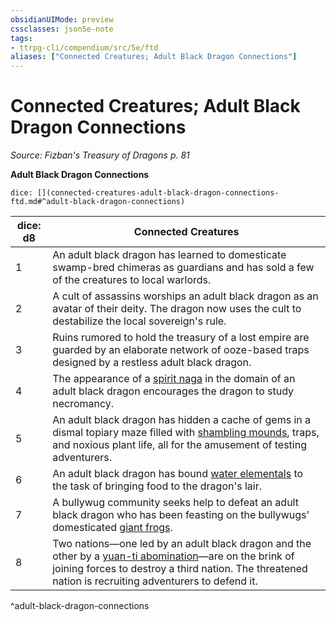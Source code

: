 ```yaml
---
obsidianUIMode: preview
cssclasses: json5e-note
tags:
- ttrpg-cli/compendium/src/5e/ftd
aliases: ["Connected Creatures; Adult Black Dragon Connections"]
---
```

# Connected Creatures; Adult Black Dragon Connections
*Source: Fizban's Treasury of Dragons p. 81* 

**Adult Black Dragon Connections**

`dice: [](connected-creatures-adult-black-dragon-connections-ftd.md#^adult-black-dragon-connections)`

| dice: d8 | Connected Creatures |
|----------|---------------------|
| 1 | An adult black dragon has learned to domesticate swamp-bred chimeras as guardians and has sold a few of the creatures to local warlords. |
| 2 | A cult of assassins worships an adult black dragon as an avatar of their deity. The dragon now uses the cult to destabilize the local sovereign's rule. |
| 3 | Ruins rumored to hold the treasury of a lost empire are guarded by an elaborate network of ooze-based traps designed by a restless adult black dragon. |
| 4 | The appearance of a [spirit naga](spirit-naga.md) in the domain of an adult black dragon encourages the dragon to study necromancy. |
| 5 | An adult black dragon has hidden a cache of gems in a dismal topiary maze filled with [shambling mounds](shambling-mound.md), traps, and noxious plant life, all for the amusement of testing adventurers. |
| 6 | An adult black dragon has bound [water elementals](water-elemental.md) to the task of bringing food to the dragon's lair. |
| 7 | A bullywug community seeks help to defeat an adult black dragon who has been feasting on the bullywugs' domesticated [giant frogs](giant-frog.md). |
| 8 | Two nations—one led by an adult black dragon and the other by a [yuan-ti abomination](yuan-ti-abomination.md)—are on the brink of joining forces to destroy a third nation. The threatened nation is recruiting adventurers to defend it. |
^adult-black-dragon-connections
